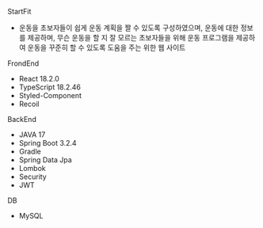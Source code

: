 StartFit

- 운동을 초보자들이 쉽게 운동 계획을 짤 수 있도록 구성하였으며,
  운동에 대한 정보를 제공하며, 무슨 운동을 할 지 잘 모르는 초보자들을 위해 운동 프로그램을 제공하여 운동을 꾸준히 할 수 있도록 도움을 주는 위한
  웹 사이트

FrondEnd

- React 18.2.0
- TypeScript 18.2.46
- Styled-Component
- Recoil

BackEnd

- JAVA 17
- Spring Boot 3.2.4
- Gradle
- Spring Data Jpa
- Lombok
- Security
- JWT

DB

- MySQL
